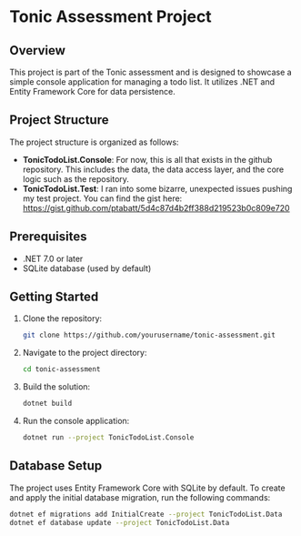 # Tonic Assessment Project

## Overview

This project is part of the Tonic assessment and is designed to showcase a simple console application for managing a todo list. 
It utilizes .NET and Entity Framework Core for data persistence.

## Project Structure

The project structure is organized as follows:

- **TonicTodoList.Console**: For now, this is all that exists in the github repository. This includes the data, the data access layer, and the core logic such as the repository.
- **TonicTodoList.Test**: I ran into some bizarre, unexpected issues pushing my test project. You can find the gist here: https://gist.github.com/ptabatt/5d4c87d4b2ff388d219523b0c809e720


## Prerequisites

- .NET 7.0 or later
- SQLite database (used by default)

## Getting Started

1. Clone the repository:

    ```bash
    git clone https://github.com/yourusername/tonic-assessment.git
    ```

2. Navigate to the project directory:

    ```bash
    cd tonic-assessment
    ```

3. Build the solution:

    ```bash
    dotnet build
    ```

4. Run the console application:

    ```bash
    dotnet run --project TonicTodoList.Console
    ```

## Database Setup

The project uses Entity Framework Core with SQLite by default. To create and apply the initial database migration, run the following commands:

```bash
dotnet ef migrations add InitialCreate --project TonicTodoList.Data
dotnet ef database update --project TonicTodoList.Data
